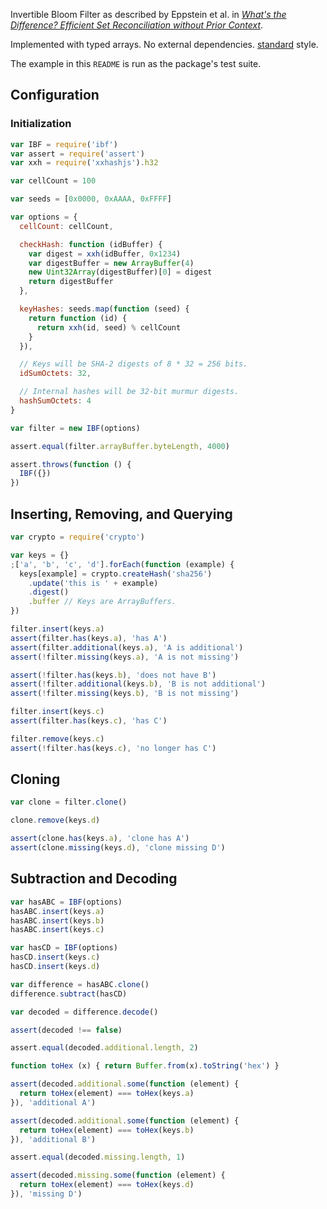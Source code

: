 Invertible Bloom Filter as described by Eppstein et al. in
[_What's the Difference? Efficient Set Reconciliation without Prior Context_][1].

[1]: https://www.ics.uci.edu/~eppstein/pubs/EppGooUye-SIGCOMM-11.pdf

Implemented with typed arrays.  No external dependencies. [standard][2] style.

[2]: https://www.npmjs.com/package/standard

The example in this `README` is run as the package's test suite.

## Configuration

### Initialization

```javascript
var IBF = require('ibf')
var assert = require('assert')
var xxh = require('xxhashjs').h32

var cellCount = 100

var seeds = [0x0000, 0xAAAA, 0xFFFF]

var options = {
  cellCount: cellCount,

  checkHash: function (idBuffer) {
    var digest = xxh(idBuffer, 0x1234)
    var digestBuffer = new ArrayBuffer(4)
    new Uint32Array(digestBuffer)[0] = digest
    return digestBuffer
  },

  keyHashes: seeds.map(function (seed) {
    return function (id) {
      return xxh(id, seed) % cellCount
    }
  }),

  // Keys will be SHA-2 digests of 8 * 32 = 256 bits.
  idSumOctets: 32,

  // Internal hashes will be 32-bit murmur digests.
  hashSumOctets: 4
}

var filter = new IBF(options)

assert.equal(filter.arrayBuffer.byteLength, 4000)

assert.throws(function () {
  IBF({})
})
```

## Inserting, Removing, and Querying

```javascript
var crypto = require('crypto')

var keys = {}
;['a', 'b', 'c', 'd'].forEach(function (example) {
  keys[example] = crypto.createHash('sha256')
    .update('this is ' + example)
    .digest()
    .buffer // Keys are ArrayBuffers.
})

filter.insert(keys.a)
assert(filter.has(keys.a), 'has A')
assert(filter.additional(keys.a), 'A is additional')
assert(!filter.missing(keys.a), 'A is not missing')

assert(!filter.has(keys.b), 'does not have B')
assert(!filter.additional(keys.b), 'B is not additional')
assert(!filter.missing(keys.b), 'B is not missing')

filter.insert(keys.c)
assert(filter.has(keys.c), 'has C')

filter.remove(keys.c)
assert(!filter.has(keys.c), 'no longer has C')
```

## Cloning

```javascript
var clone = filter.clone()

clone.remove(keys.d)

assert(clone.has(keys.a), 'clone has A')
assert(clone.missing(keys.d), 'clone missing D')
```

## Subtraction and Decoding

```javascript
var hasABC = IBF(options)
hasABC.insert(keys.a)
hasABC.insert(keys.b)
hasABC.insert(keys.c)

var hasCD = IBF(options)
hasCD.insert(keys.c)
hasCD.insert(keys.d)

var difference = hasABC.clone()
difference.subtract(hasCD)

var decoded = difference.decode()

assert(decoded !== false)

assert.equal(decoded.additional.length, 2)

function toHex (x) { return Buffer.from(x).toString('hex') }

assert(decoded.additional.some(function (element) {
  return toHex(element) === toHex(keys.a)
}), 'additional A')

assert(decoded.additional.some(function (element) {
  return toHex(element) === toHex(keys.b)
}), 'additional B')

assert.equal(decoded.missing.length, 1)

assert(decoded.missing.some(function (element) {
  return toHex(element) === toHex(keys.d)
}), 'missing D')
```
